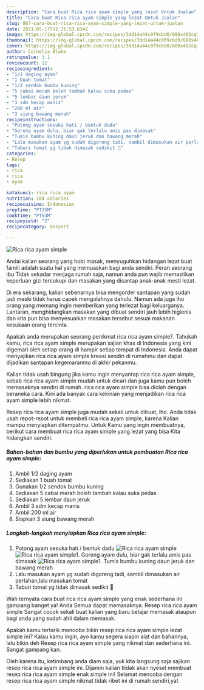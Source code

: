 ```yaml
---
description: "Cara buat Rica rica ayam simple yang lezat Untuk Jualan"
title: "Cara buat Rica rica ayam simple yang lezat Untuk Jualan"
slug: 867-cara-buat-rica-rica-ayam-simple-yang-lezat-untuk-jualan
date: 2021-05-17T22:31:53.634Z
image: https://img-global.cpcdn.com/recipes/3dd14a44c0f9cbd0/680x482cq70/rica-rica-ayam-simple-foto-resep-utama.jpg
thumbnail: https://img-global.cpcdn.com/recipes/3dd14a44c0f9cbd0/680x482cq70/rica-rica-ayam-simple-foto-resep-utama.jpg
cover: https://img-global.cpcdn.com/recipes/3dd14a44c0f9cbd0/680x482cq70/rica-rica-ayam-simple-foto-resep-utama.jpg
author: Cornelia Blake
ratingvalue: 3.1
reviewcount: 12
recipeingredient:
- "1/2 daging ayam"
- "1 buah tomat"
- "1/2 sendok bumbu kuning"
- "5 cabai merah boleh tambah kalau suka pedas"
- "5 lembar daun jeruk"
- "3 sdm kecap manis"
- "200 ml air"
- "3 siung bawang merah"
recipeinstructions:
- "Potong ayam sesuka hati / bentuk dadu"
- "Goreng ayam dulu, biar gak terlalu amis pas dimasak"
- "Tumis bumbu kuning daun jeruk dan bawang merah"
- "Lalu masukan ayam yg sudah digoreng tadi, sambil dimasukan air perlahan,lalu masukan tomat"
- "Taburi tomat yg tidak dimasak sedikit 🥰"
categories:
- Resep
tags:
- rica
- rica
- ayam

katakunci: rica rica ayam 
nutrition: 184 calories
recipecuisine: Indonesian
preptime: "PT35M"
cooktime: "PT53M"
recipeyield: "2"
recipecategory: Dessert

---
```



![Rica rica ayam simple](https://img-global.cpcdn.com/recipes/3dd14a44c0f9cbd0/680x482cq70/rica-rica-ayam-simple-foto-resep-utama.jpg)

Andai kalian seorang yang hobi masak, menyuguhkan hidangan lezat buat famili adalah suatu hal yang memuaskan bagi anda sendiri. Peran seorang ibu Tidak sekadar menjaga rumah saja, namun anda pun wajib memastikan keperluan gizi tercukupi dan masakan yang disantap anak-anak mesti lezat.

Di era  sekarang, kalian sebenarnya bisa mengorder santapan yang sudah jadi meski tidak harus capek mengolahnya dahulu. Namun ada juga lho orang yang memang ingin memberikan yang terlezat bagi keluarganya. Lantaran, menghidangkan masakan yang dibuat sendiri jauh lebih higienis dan kita pun bisa menyesuaikan masakan tersebut sesuai makanan kesukaan orang tercinta. 



Apakah anda merupakan seorang penikmat rica rica ayam simple?. Tahukah kamu, rica rica ayam simple merupakan sajian khas di Indonesia yang kini digemari oleh setiap orang di hampir setiap tempat di Indonesia. Anda dapat menyajikan rica rica ayam simple kreasi sendiri di rumahmu dan dapat dijadikan santapan kegemaranmu di akhir pekanmu.

Kalian tidak usah bingung jika kamu ingin menyantap rica rica ayam simple, sebab rica rica ayam simple mudah untuk dicari dan juga kamu pun boleh memasaknya sendiri di rumah. rica rica ayam simple bisa diolah dengan beraneka cara. Kini ada banyak cara kekinian yang menjadikan rica rica ayam simple lebih nikmat.

Resep rica rica ayam simple juga mudah sekali untuk dibuat, lho. Anda tidak usah repot-repot untuk membeli rica rica ayam simple, karena Kalian mampu menyiapkan ditempatmu. Untuk Kamu yang ingin membuatnya, berikut cara membuat rica rica ayam simple yang lezat yang bisa Kita hidangkan sendiri.

<!--inarticleads1-->

##### Bahan-bahan dan bumbu yang diperlukan untuk pembuatan Rica rica ayam simple:

1. Ambil 1/2 daging ayam
1. Sediakan 1 buah tomat
1. Gunakan 1/2 sendok bumbu kuning
1. Sediakan 5 cabai merah boleh tambah kalau suka pedas
1. Sediakan 5 lembar daun jeruk
1. Ambil 3 sdm kecap manis
1. Ambil 200 ml air
1. Siapkan 3 siung bawang merah




<!--inarticleads2-->

##### Langkah-langkah menyiapkan Rica rica ayam simple:

1. Potong ayam sesuka hati / bentuk dadu
<img src="https://img-global.cpcdn.com/steps/0dde0bf6c01f3abf/160x128cq70/rica-rica-ayam-simple-langkah-memasak-1-foto.jpg" alt="Rica rica ayam simple"><img src="https://img-global.cpcdn.com/steps/5677e04f1a15c590/160x128cq70/rica-rica-ayam-simple-langkah-memasak-1-foto.jpg" alt="Rica rica ayam simple">1. Goreng ayam dulu, biar gak terlalu amis pas dimasak
<img src="https://img-global.cpcdn.com/steps/241b29f64e848101/160x128cq70/rica-rica-ayam-simple-langkah-memasak-2-foto.jpg" alt="Rica rica ayam simple">1. Tumis bumbu kuning daun jeruk dan bawang merah
1. Lalu masukan ayam yg sudah digoreng tadi, sambil dimasukan air perlahan,lalu masukan tomat
1. Taburi tomat yg tidak dimasak sedikit 🥰




Wah ternyata cara buat rica rica ayam simple yang enak sederhana ini gampang banget ya! Anda Semua dapat memasaknya. Resep rica rica ayam simple Sangat cocok sekali buat kalian yang baru belajar memasak ataupun bagi anda yang sudah ahli dalam memasak.

Apakah kamu tertarik mencoba bikin resep rica rica ayam simple lezat simple ini? Kalau kamu ingin, ayo kamu segera siapin alat dan bahannya, lalu bikin deh Resep rica rica ayam simple yang nikmat dan sederhana ini. Sangat gampang kan. 

Oleh karena itu, ketimbang anda diam saja, yuk kita langsung saja sajikan resep rica rica ayam simple ini. Dijamin kalian tiidak akan nyesel membuat resep rica rica ayam simple enak simple ini! Selamat mencoba dengan resep rica rica ayam simple nikmat tidak ribet ini di rumah sendiri,ya!.

